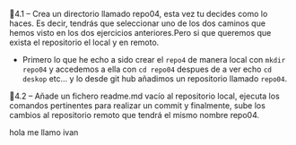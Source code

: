 📌4.1 – Crea un directorio llamado repo04, esta vez tu decides como lo haces. Es decir, tendrás que
seleccionar uno de los dos caminos que hemos visto en los dos ejercicios anteriores.Pero si que
queremos que exista el repositorio el local y en remoto.




- Primero lo que he echo a sido crear el ``repo4``
de manera local con ``mkdir repo04`` y accedemos a ella con ``cd repo04`` despues de a ver echo ``cd deskop`` etc... y lo desde git hub añadimos un repositorio llamado ``repo04``.




📌4.2 – Añade un fichero readme.md vacío al repositorio local, ejecuta los comandos pertinentes para realizar un commit y finalmente, sube los cambios al repositorio remoto que tendrá el mismo nombre repo04.

hola me llamo ivan
